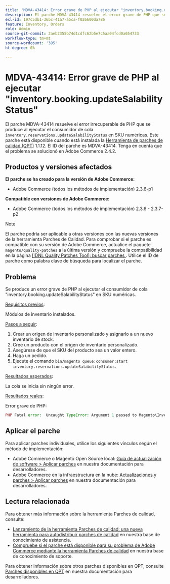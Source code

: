 ```yaml
---
title: 'MDVA-43414: Error grave de PHP al ejecutar "inventory.booking.updateSalabilityStatus"'
description: El parche MDVA-43414 resuelve el error grave de PHP que se produce al ejecutar el consumidor de cola "inventory.booking.updateSalabilityStatus" en los SKU numéricos. Este parche está disponible cuando está instalada la [Quality Patches Tool (QPT)](/help/announcements/adobe-commerce-announcements/magento-quality-patches-released-new-tool-to-self-serve-quality-patches.md) 1.1.12. El ID del parche es MDVA-43414. Tenga en cuenta que el problema se solucionó en Adobe Commerce 2.4.2.
exl-id: 197c5db1-36bc-41a7-a5ca-f026600da786
feature: Inventory, Orders
role: Admin
source-git-commit: 2aeb2355b74d1cdfc62b5e7c5aa04fcd0a654733
workflow-type: tm+mt
source-wordcount: '395'
ht-degree: 0%

---
```


# MDVA-43414: Error grave de PHP al ejecutar &quot;inventory.booking.updateSalabilityStatus&quot;

El parche MDVA-43414 resuelve el error irrecuperable de PHP que se produce al ejecutar el consumidor de cola `inventory.reservations.updateSalabilityStatus` en SKU numéricas. Este parche está disponible cuando está instalada la [Herramienta de parches de calidad (QPT)](/help/announcements/adobe-commerce-announcements/magento-quality-patches-released-new-tool-to-self-serve-quality-patches.md) 1.1.12. El ID del parche es MDVA-43414. Tenga en cuenta que el problema se solucionó en Adobe Commerce 2.4.2.

## Productos y versiones afectados

**El parche se ha creado para la versión de Adobe Commerce:**

* Adobe Commerce (todos los métodos de implementación) 2.3.6-p1

**Compatible con versiones de Adobe Commerce:**

* Adobe Commerce (todos los métodos de implementación) 2.3.6 - 2.3.7-p2

>[!NOTE]
>
>El parche podría ser aplicable a otras versiones con las nuevas versiones de la herramienta Parches de Calidad. Para comprobar si el parche es compatible con su versión de Adobe Commerce, actualice el paquete `magento/quality-patches` a la última versión y compruebe la compatibilidad en la página [[!DNL Quality Patches Tool]: buscar parches ](https://experienceleague.adobe.com/tools/commerce-quality-patches/index.html?lang=es). Utilice el ID de parche como palabra clave de búsqueda para localizar el parche.

## Problema

Se produce un error grave de PHP al ejecutar el consumidor de cola &quot;inventory.booking.updateSalabilityStatus&quot; en SKU numéricas.

<u>Requisitos previos</u>:

Módulos de inventario instalados.

<u>Pasos a seguir</u>:

1. Crear un origen de inventario personalizado y asignarlo a un nuevo inventario de stock.
1. Cree un producto con el origen de inventario personalizado.
1. Asegúrese de que el SKU del producto sea un valor entero.
1. Haga un pedido.
1. Ejecute el comando `bin/magento queue:consumer:start inventory.reservations.updateSalabilityStatus`.

<u>Resultados esperados</u>:

La cola se inicia sin ningún error.

<u>Resultados reales</u>:

Error grave de PHP:

```PHP
PHP Fatal error:  Uncaught TypeError: Argument 1 passed to Magento\InventoryIndexer\Model\Queue\UpdateIndexSalabilityStatus\IndexProcessor::getIndexSalabilityStatus() must be of the type string, int given, called in /vendor/magento/module-inventory-indexer/Model/Queue/UpdateIndexSalabilityStatus/IndexProcessor.php on line 119 and defined in /vendor/magento/module-inventory-indexer/Model/Queue/UpdateIndexSalabilityStatus/IndexProcessor.php:136
```

## Aplicar el parche

Para aplicar parches individuales, utilice los siguientes vínculos según el método de implementación:

* Adobe Commerce o Magento Open Source local: [Guía de actualización de software > Aplicar parches](https://experienceleague.adobe.com/es/docs/commerce-operations/tools/quality-patches-tool/usage) en nuestra documentación para desarrolladores.
* Adobe Commerce en la infraestructura en la nube: [Actualizaciones y parches > Aplicar parches](https://experienceleague.adobe.com/es/docs/commerce-cloud-service/user-guide/develop/upgrade/apply-patches) en nuestra documentación para desarrolladores.

## Lectura relacionada

Para obtener más información sobre la herramienta Parches de calidad, consulte:

* [Lanzamiento de la herramienta Parches de calidad: una nueva herramienta para autodistribuir parches de calidad](/help/announcements/adobe-commerce-announcements/magento-quality-patches-released-new-tool-to-self-serve-quality-patches.md) en nuestra base de conocimiento de asistencia.
* [Compruebe si el parche está disponible para su problema de Adobe Commerce mediante la herramienta Parches de calidad](/help/support-tools/patches-available-in-qpt-tool/check-patch-for-magento-issue-with-magento-quality-patches.md) en nuestra base de conocimiento de soporte.

Para obtener información sobre otros parches disponibles en QPT, consulte [Parches disponibles en QPT](https://experienceleague.adobe.com/tools/commerce-quality-patches/index.html?lang=es) en nuestra documentación para desarrolladores.

